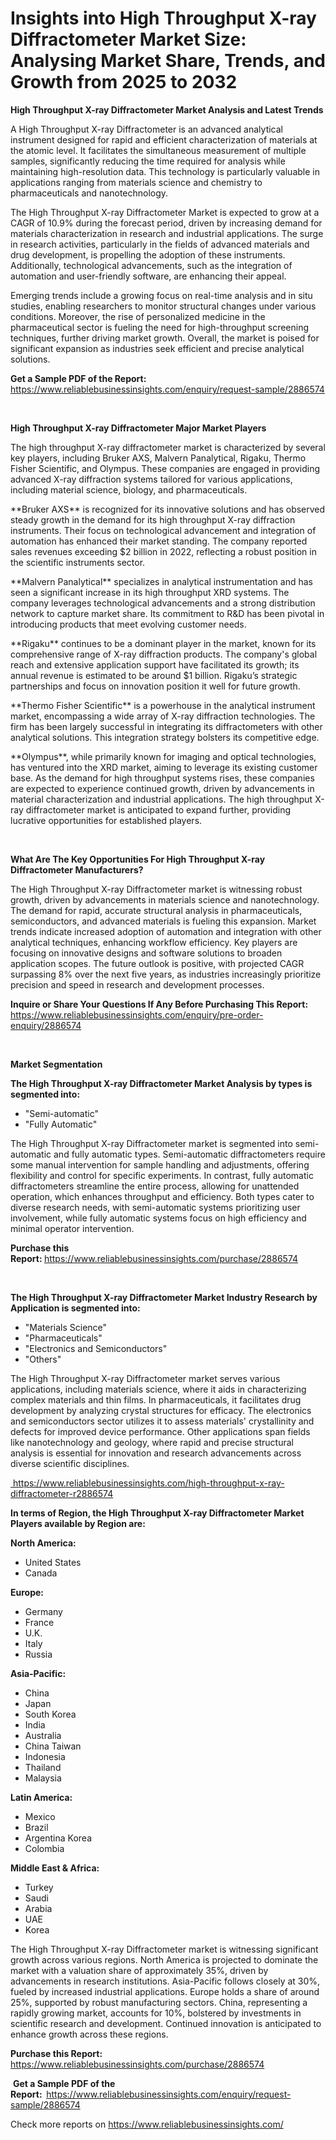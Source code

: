 <p><h1>Insights into High Throughput X-ray Diffractometer Market Size: Analysing Market Share, Trends, and Growth from 2025 to 2032</h1></p><p><strong>High Throughput X-ray Diffractometer Market Analysis and Latest Trends</strong></p>
<p><p>A High Throughput X-ray Diffractometer is an advanced analytical instrument designed for rapid and efficient characterization of materials at the atomic level. It facilitates the simultaneous measurement of multiple samples, significantly reducing the time required for analysis while maintaining high-resolution data. This technology is particularly valuable in applications ranging from materials science and chemistry to pharmaceuticals and nanotechnology.</p><p>The High Throughput X-ray Diffractometer Market is expected to grow at a CAGR of 10.9% during the forecast period, driven by increasing demand for materials characterization in research and industrial applications. The surge in research activities, particularly in the fields of advanced materials and drug development, is propelling the adoption of these instruments. Additionally, technological advancements, such as the integration of automation and user-friendly software, are enhancing their appeal. </p><p>Emerging trends include a growing focus on real-time analysis and in situ studies, enabling researchers to monitor structural changes under various conditions. Moreover, the rise of personalized medicine in the pharmaceutical sector is fueling the need for high-throughput screening techniques, further driving market growth. Overall, the market is poised for significant expansion as industries seek efficient and precise analytical solutions.</p></p>
<p><strong>Get a Sample PDF of the Report:&nbsp;</strong> <a href="https://www.reliablebusinessinsights.com/enquiry/request-sample/2886574?utm_campaign=2735&utm_medium=2&utm_source=Github&utm_content=ia&utm_term=13032025&utm_id=high-throughput-x-ray-diffractometer">https://www.reliablebusinessinsights.com/enquiry/request-sample/2886574</a></p>
<p>&nbsp;</p>
<p><strong>High Throughput X-ray Diffractometer Major Market Players</strong></p>
<p><p>The high throughput X-ray diffractometer market is characterized by several key players, including Bruker AXS, Malvern Panalytical, Rigaku, Thermo Fisher Scientific, and Olympus. These companies are engaged in providing advanced X-ray diffraction systems tailored for various applications, including material science, biology, and pharmaceuticals.</p><p>**Bruker AXS** is recognized for its innovative solutions and has observed steady growth in the demand for its high throughput X-ray diffraction instruments. Their focus on technological advancement and integration of automation has enhanced their market standing. The company reported sales revenues exceeding $2 billion in 2022, reflecting a robust position in the scientific instruments sector.</p><p>**Malvern Panalytical** specializes in analytical instrumentation and has seen a significant increase in its high throughput XRD systems. The company leverages technological advancements and a strong distribution network to capture market share. Its commitment to R&D has been pivotal in introducing products that meet evolving customer needs.</p><p>**Rigaku** continues to be a dominant player in the market, known for its comprehensive range of X-ray diffraction products. The company's global reach and extensive application support have facilitated its growth; its annual revenue is estimated to be around $1 billion. Rigaku’s strategic partnerships and focus on innovation position it well for future growth.</p><p>**Thermo Fisher Scientific** is a powerhouse in the analytical instrument market, encompassing a wide array of X-ray diffraction technologies. The firm has been largely successful in integrating its diffractometers with other analytical solutions. This integration strategy bolsters its competitive edge.</p><p>**Olympus**, while primarily known for imaging and optical technologies, has ventured into the XRD market, aiming to leverage its existing customer base. As the demand for high throughput systems rises, these companies are expected to experience continued growth, driven by advancements in material characterization and industrial applications. The high throughput X-ray diffractometer market is anticipated to expand further, providing lucrative opportunities for established players.</p></p>
<p>&nbsp;</p>
<p><strong>What Are The Key Opportunities For High Throughput X-ray Diffractometer Manufacturers?</strong></p>
<p><p>The High Throughput X-ray Diffractometer market is witnessing robust growth, driven by advancements in materials science and nanotechnology. The demand for rapid, accurate structural analysis in pharmaceuticals, semiconductors, and advanced materials is fueling this expansion. Market trends indicate increased adoption of automation and integration with other analytical techniques, enhancing workflow efficiency. Key players are focusing on innovative designs and software solutions to broaden application scopes. The future outlook is positive, with projected CAGR surpassing 8% over the next five years, as industries increasingly prioritize precision and speed in research and development processes.</p></p>
<p><strong>Inquire or Share Your Questions If Any Before Purchasing This Report:</strong> <a href="https://www.reliablebusinessinsights.com/enquiry/pre-order-enquiry/2886574?utm_campaign=2735&utm_medium=2&utm_source=Github&utm_content=ia&utm_term=13032025&utm_id=high-throughput-x-ray-diffractometer">https://www.reliablebusinessinsights.com/enquiry/pre-order-enquiry/2886574</a></p>
<p>&nbsp;</p>
<p><strong>Market Segmentation</strong></p>
<p><strong>The High Throughput X-ray Diffractometer Market Analysis by types is segmented into:</strong></p>
<p><ul><li>"Semi-automatic"</li><li>"Fully Automatic"</li></ul></p>
<p><p>The High Throughput X-ray Diffractometer market is segmented into semi-automatic and fully automatic types. Semi-automatic diffractometers require some manual intervention for sample handling and adjustments, offering flexibility and control for specific experiments. In contrast, fully automatic diffractometers streamline the entire process, allowing for unattended operation, which enhances throughput and efficiency. Both types cater to diverse research needs, with semi-automatic systems prioritizing user involvement, while fully automatic systems focus on high efficiency and minimal operator intervention.</p></p>
<p><strong>Purchase this Report:&nbsp;</strong><a href="https://www.reliablebusinessinsights.com/purchase/2886574?utm_campaign=2735&utm_medium=2&utm_source=Github&utm_content=ia&utm_term=13032025&utm_id=high-throughput-x-ray-diffractometer">https://www.reliablebusinessinsights.com/purchase/2886574</a></p>
<p>&nbsp;</p>
<p><strong>The High Throughput X-ray Diffractometer Market Industry Research by Application is segmented into:</strong></p>
<p><ul><li>"Materials Science"</li><li>"Pharmaceuticals"</li><li>"Electronics and Semiconductors"</li><li>"Others"</li></ul></p>
<p><p>The High Throughput X-ray Diffractometer market serves various applications, including materials science, where it aids in characterizing complex materials and thin films. In pharmaceuticals, it facilitates drug development by analyzing crystal structures for efficacy. The electronics and semiconductors sector utilizes it to assess materials' crystallinity and defects for improved device performance. Other applications span fields like nanotechnology and geology, where rapid and precise structural analysis is essential for innovation and research advancements across diverse scientific disciplines.</p></p>
<p><a href="https://www.reliablebusinessinsights.com/high-throughput-x-ray-diffractometer-r2886574?utm_campaign=2735&utm_medium=2&utm_source=Github&utm_content=ia&utm_term=13032025&utm_id=high-throughput-x-ray-diffractometer">&nbsp;https://www.reliablebusinessinsights.com/high-throughput-x-ray-diffractometer-r2886574</a></p>
<p><strong>In terms of Region, the High Throughput X-ray Diffractometer Market Players available by Region are:</strong></p>
<p>
    <p> <strong> North America: </strong>
        <ul>
            <li>United States</li>
            <li>Canada</li>
        </ul>
        </p> 
    <p> <strong> Europe: </strong>
        <ul>
            <li>Germany</li>
            <li>France</li>
            <li>U.K.</li>
            <li>Italy</li>
            <li>Russia</li>
        </ul>
        </p> 
    <p> <strong> Asia-Pacific: </strong>
        <ul>
            <li>China</li>
            <li>Japan</li>
            <li>South Korea</li>
            <li>India</li>
            <li>Australia</li>
            <li>China Taiwan</li>
            <li>Indonesia</li>
            <li>Thailand</li>
            <li>Malaysia</li>
        </ul>
        </p> 
    <p> <strong> Latin America: </strong>
        <ul>
            <li>Mexico</li>
            <li>Brazil</li>
            <li>Argentina Korea</li>
            <li>Colombia</li>
        </ul>
        </p> 
    <p> <strong> Middle East & Africa: </strong>
        <ul>
            <li>Turkey</li>
            <li>Saudi</li>
            <li>Arabia</li>
            <li>UAE</li>
            <li>Korea</li>
        </ul>
    </p>
    </p>
<p><p>The High Throughput X-ray Diffractometer market is witnessing significant growth across various regions. North America is projected to dominate the market with a valuation share of approximately 35%, driven by advancements in research institutions. Asia-Pacific follows closely at 30%, fueled by increased industrial applications. Europe holds a share of around 25%, supported by robust manufacturing sectors. China, representing a rapidly growing market, accounts for 10%, bolstered by investments in scientific research and development. Continued innovation is anticipated to enhance growth across these regions.</p></p>
<p><strong>Purchase this Report: </strong><a href="https://www.reliablebusinessinsights.com/purchase/2886574?utm_campaign=2735&utm_medium=2&utm_source=Github&utm_content=ia&utm_term=13032025&utm_id=high-throughput-x-ray-diffractometer">https://www.reliablebusinessinsights.com/purchase/2886574</a></p>
<p>&nbsp;<strong>Get a Sample PDF of the Report:&nbsp;&nbsp;</strong><a href="https://www.reliablebusinessinsights.com/enquiry/request-sample/2886574?utm_campaign=2735&utm_medium=2&utm_source=Github&utm_content=ia&utm_term=13032025&utm_id=high-throughput-x-ray-diffractometer">https://www.reliablebusinessinsights.com/enquiry/request-sample/2886574</a></p>
<p><strong></strong></p>
<p>Check more reports on <a href="https://www.reliablebusinessinsights.com/?utm_campaign=2735&utm_medium=2&utm_source=Github&utm_content=ia&utm_term=13032025&utm_id=high-throughput-x-ray-diffractometer">https://www.reliablebusinessinsights.com/</a></p>